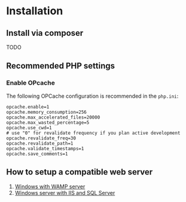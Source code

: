 # Installation

## Install via composer

TODO

## Recommended PHP settings

### Enable OPcache

The following OPCache configuration is recommended in the `php.ini`:

```
opcache.enable=1
opcache.memory_consumption=256
opcache.max_accelerated_files=20000
opcache.max_wasted_percentage=5
opcache.use_cwd=1
# use "0" for revalidate frequency if you plan active development
opcache.revalidate_freq=30
opcache.revalidate_path=1
opcache.validate_timestamps=1
opcache.save_comments=1
```

## How to setup a compatible web server

1. [Windows with WAMP server](WAMP.md)
2. [Windows server with IIS and SQL Server](IIS_with_SQL_Server.md)